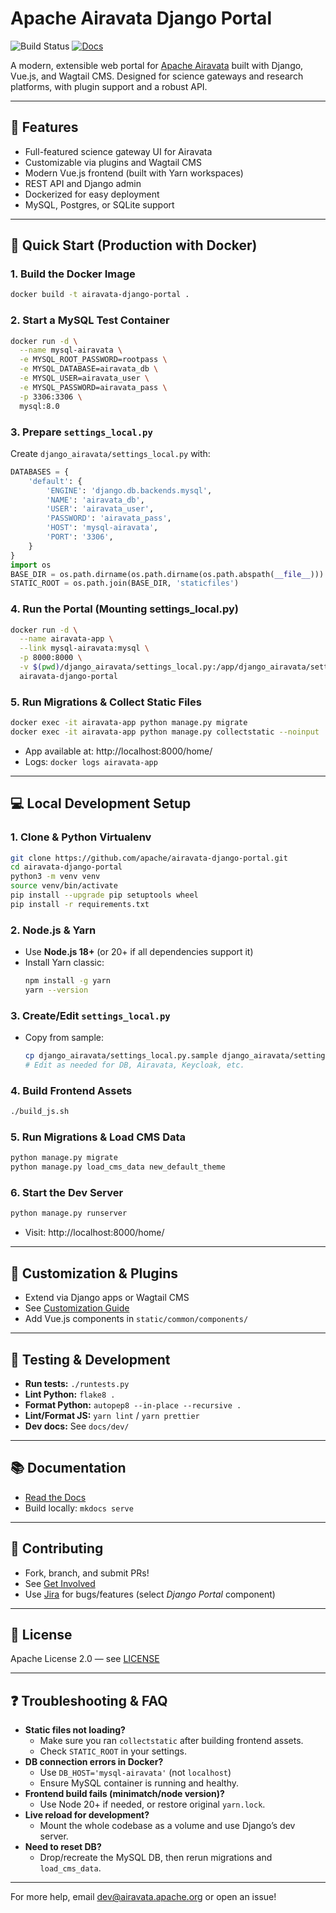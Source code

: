 # Apache Airavata Django Portal

![Build Status](https://github.com/apache/airavata-django-portal/actions/workflows/build-and-test.yaml/badge.svg)
[![Docs](https://readthedocs.org/projects/apache-airavata-django-portal/badge/?version=latest)](https://apache-airavata-django-portal.readthedocs.io/en/latest/?badge=latest)

A modern, extensible web portal for [Apache Airavata](http://airavata.apache.org/) built with Django, Vue.js, and Wagtail CMS. Designed for science gateways and research platforms, with plugin support and a robust API.

---

## 🚀 Features
- Full-featured science gateway UI for Airavata
- Customizable via plugins and Wagtail CMS
- Modern Vue.js frontend (built with Yarn workspaces)
- REST API and Django admin
- Dockerized for easy deployment
- MySQL, Postgres, or SQLite support

---

## 🐳 Quick Start (Production with Docker)

### 1. Build the Docker Image
```bash
docker build -t airavata-django-portal .
```

### 2. Start a MySQL Test Container
```bash
docker run -d \
  --name mysql-airavata \
  -e MYSQL_ROOT_PASSWORD=rootpass \
  -e MYSQL_DATABASE=airavata_db \
  -e MYSQL_USER=airavata_user \
  -e MYSQL_PASSWORD=airavata_pass \
  -p 3306:3306 \
  mysql:8.0
```

### 3. Prepare `settings_local.py`
Create `django_airavata/settings_local.py` with:
```python
DATABASES = {
    'default': {
        'ENGINE': 'django.db.backends.mysql',
        'NAME': 'airavata_db',
        'USER': 'airavata_user',
        'PASSWORD': 'airavata_pass',
        'HOST': 'mysql-airavata',
        'PORT': '3306',
    }
}
import os
BASE_DIR = os.path.dirname(os.path.dirname(os.path.abspath(__file__)))
STATIC_ROOT = os.path.join(BASE_DIR, 'staticfiles')
```

### 4. Run the Portal (Mounting settings_local.py)
```bash
docker run -d \
  --name airavata-app \
  --link mysql-airavata:mysql \
  -p 8000:8000 \
  -v $(pwd)/django_airavata/settings_local.py:/app/django_airavata/settings_local.py \
  airavata-django-portal
```

### 5. Run Migrations & Collect Static Files
```bash
docker exec -it airavata-app python manage.py migrate
docker exec -it airavata-app python manage.py collectstatic --noinput
```

- App available at: http://localhost:8000/home/
- Logs: `docker logs airavata-app`

---

## 💻 Local Development Setup

### 1. Clone & Python Virtualenv
```bash
git clone https://github.com/apache/airavata-django-portal.git
cd airavata-django-portal
python3 -m venv venv
source venv/bin/activate
pip install --upgrade pip setuptools wheel
pip install -r requirements.txt
```

### 2. Node.js & Yarn
- Use **Node.js 18+** (or 20+ if all dependencies support it)
- Install Yarn classic:
  ```bash
  npm install -g yarn
  yarn --version
  ```

### 3. Create/Edit `settings_local.py`
- Copy from sample:
  ```bash
  cp django_airavata/settings_local.py.sample django_airavata/settings_local.py
  # Edit as needed for DB, Airavata, Keycloak, etc.
  ```

### 4. Build Frontend Assets
```bash
./build_js.sh
```

### 5. Run Migrations & Load CMS Data
```bash
python manage.py migrate
python manage.py load_cms_data new_default_theme
```

### 6. Start the Dev Server
```bash
python manage.py runserver
```

- Visit: http://localhost:8000/home/

---

## 🧩 Customization & Plugins
- Extend via Django apps or Wagtail CMS
- See [Customization Guide](https://apache-airavata-django-portal.readthedocs.io/en/latest/)
- Add Vue.js components in `static/common/components/`

---

## 🧪 Testing & Development
- **Run tests:** `./runtests.py`
- **Lint Python:** `flake8 .`
- **Format Python:** `autopep8 --in-place --recursive .`
- **Lint/Format JS:** `yarn lint` / `yarn prettier`
- **Dev docs:** See `docs/dev/`

---

## 📚 Documentation
- [Read the Docs](https://apache-airavata-django-portal.readthedocs.io/en/latest/)
- Build locally: `mkdocs serve`

---

## 🤝 Contributing
- Fork, branch, and submit PRs!
- See [Get Involved](http://airavata.apache.org/get-involved.html)
- Use [Jira](https://issues.apache.org/jira/projects/AIRAVATA) for bugs/features (select _Django Portal_ component)

---

## 📝 License
Apache License 2.0 — see [LICENSE](LICENSE)

---

## ❓ Troubleshooting & FAQ

- **Static files not loading?**
  - Make sure you ran `collectstatic` after building frontend assets.
  - Check `STATIC_ROOT` in your settings.
- **DB connection errors in Docker?**
  - Use `DB_HOST='mysql-airavata'` (not `localhost`)
  - Ensure MySQL container is running and healthy.
- **Frontend build fails (minimatch/node version)?**
  - Use Node 20+ if needed, or restore original `yarn.lock`.
- **Live reload for development?**
  - Mount the whole codebase as a volume and use Django’s dev server.
- **Need to reset DB?**
  - Drop/recreate the MySQL DB, then rerun migrations and `load_cms_data`.

---

For more help, email <dev@airavata.apache.org> or open an issue!
